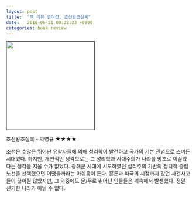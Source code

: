 ```yaml
---
layout: post
title:  "책 리뷰 열여섯. 조선왕조실록"
date:   2018-06-21 00:32:23 +0900
categories: book review
---
```

<img width=240px style="border:1px solid black;" src="http://gdimg.gmarket.co.kr/958590305/still/600?ver=1647941704">

조선왕조실록 - 박영규 ★★★★

조선은 수많은 뛰어난 유학자들에 의해 성리학이 발전하고 국가의 기본 관념으로 스며든 시대였다. 하지만, 개인적인 생각으로는 그 성리학과 사대주의가 나라를 망조로 이끌었다는 생각을 지울 수가 없었다. 광해군 시대에 시도하였던 실리주의 기반의 정치적 중립 노선을 선택했으면 어땠을까라는 아쉬움이 든다.
혼돈과 파국의 시점까지 갔던 사건사고들이 끊이질 않았지만, 그 와중에도 문/무로 뛰어난 인물들은 계속해서 발생했다. 정말 신기한 나라가 아닐 수 없다.
